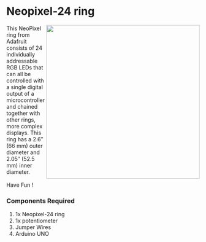 <h1>Neopixel-24 ring</h1>

<div>
    <img width=400 align=right src="https://user-images.githubusercontent.com/72257400/148994028-678ddc0b-c668-4f84-aa1e-c20496d81a45.gif">
    <p>This NeoPixel ring from Adafruit consists of 24 individually addressable RGB LEDs that can all be controlled with a single digital output of a microcontroller and chained together with other rings, more complex displays. This ring has a 2.6″ (66 mm) outer diameter and 2.05″ (52.5 mm) inner diameter.<br><br>
  Have Fun !</p>
    
  <h3>Components Required</h3>
  <ol>
    <li>1x Neopixel-24 ring</li>
    <li>1x potentiometer</li>
    <li>Jumper Wires</li>
    <li>Arduino UNO</li>
  </ol>
    
</div>


  






